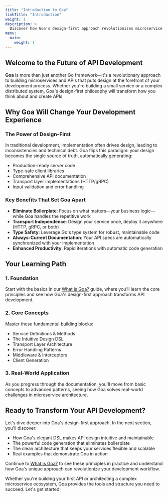 ```yaml
---
title: "Introduction to Goa"
linkTitle: "Introduction"
weight: 1
description: >
  Discover how Goa's design-first approach revolutionizes microservice development in Go
menu:
  main:
    weight: 1
---
```


## Welcome to the Future of API Development

**Goa** is more than just another Go framework—it's a revolutionary approach to building microservices and APIs that puts design at the forefront of your development process. Whether you're building a small service or a complex distributed system, Goa's design-first philosophy will transform how you think about and create APIs.

## Why Goa Will Change Your Development Experience

### The Power of Design-First
In traditional development, implementation often drives design, leading to inconsistencies and technical debt. Goa flips this paradigm: your design becomes the single source of truth, automatically generating:

* Production-ready server code
* Type-safe client libraries
* Comprehensive API documentation
* Transport layer implementations (HTTP/gRPC)
* Input validation and error handling

### Key Benefits That Set Goa Apart

* **Eliminate Boilerplate**: Focus on what matters—your business logic—while Goa handles the repetitive work
* **Transport Independence**: Design your service once, deploy it anywhere (HTTP, gRPC, or both)
* **Type Safety**: Leverage Go's type system for robust, maintainable code
* **Always-Current Documentation**: Your API specs are automatically synchronized with your implementation
* **Enhanced Productivity**: Rapid iterations with automatic code generation

## Your Learning Path

### 1. Foundation
Start with the basics in our [What is Goa?](./1-what-is-goa/) guide, where you'll learn the core principles and see how Goa's design-first approach transforms API development.

### 2. Core Concepts
Master these fundamental building blocks:

* Service Definitions & Methods
* The Intuitive Design DSL
* Transport Layer Architecture
* Error Handling Patterns
* Middleware & Interceptors
* Client Generation

### 3. Real-World Application
As you progress through the documentation, you'll move from basic concepts to advanced patterns, seeing how Goa solves real-world challenges in microservice architecture.

## Ready to Transform Your API Development?

Let's dive deeper into Goa's design-first approach. In the next section, you'll discover:
- How Goa's elegant DSL makes API design intuitive and maintainable
- The powerful code generation that eliminates boilerplate
- The clean architecture that keeps your services flexible and scalable
- Real examples that demonstrate Goa in action

Continue to [What is Goa?](./1-what-is-goa/) to see these principles in practice and understand how Goa's unique approach can revolutionize your development workflow.

Whether you're building your first API or architecting a complex microservice ecosystem, Goa provides the tools and structure you need to succeed. Let's get started!


